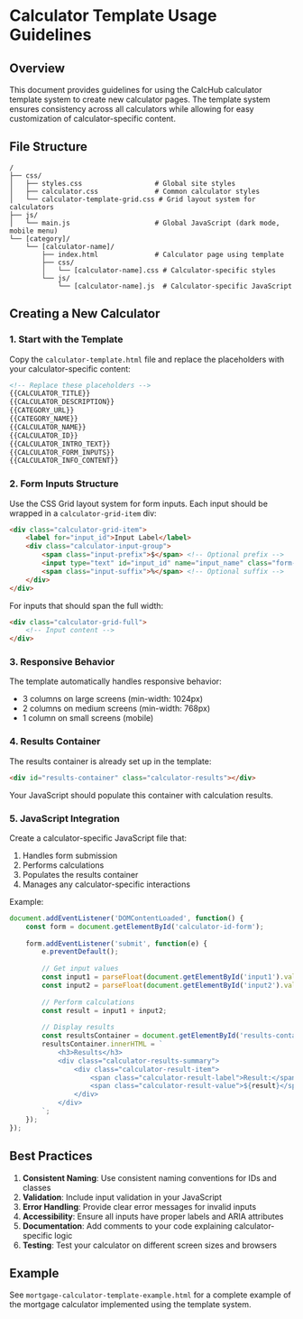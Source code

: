 # Calculator Template Usage Guidelines

## Overview

This document provides guidelines for using the CalcHub calculator template system to create new calculator pages. The template system ensures consistency across all calculators while allowing for easy customization of calculator-specific content.

## File Structure

```
/
├── css/
│   ├── styles.css                  # Global site styles
│   ├── calculator.css              # Common calculator styles
│   └── calculator-template-grid.css # Grid layout system for calculators
├── js/
│   └── main.js                     # Global JavaScript (dark mode, mobile menu)
└── [category]/
    └── [calculator-name]/
        ├── index.html              # Calculator page using template
        ├── css/
        │   └── [calculator-name].css # Calculator-specific styles
        └── js/
            └── [calculator-name].js  # Calculator-specific JavaScript
```

## Creating a New Calculator

### 1. Start with the Template

Copy the `calculator-template.html` file and replace the placeholders with your calculator-specific content:

```html
<!-- Replace these placeholders -->
{{CALCULATOR_TITLE}}
{{CALCULATOR_DESCRIPTION}}
{{CATEGORY_URL}}
{{CATEGORY_NAME}}
{{CALCULATOR_NAME}}
{{CALCULATOR_ID}}
{{CALCULATOR_INTRO_TEXT}}
{{CALCULATOR_FORM_INPUTS}}
{{CALCULATOR_INFO_CONTENT}}
```

### 2. Form Inputs Structure

Use the CSS Grid layout system for form inputs. Each input should be wrapped in a `calculator-grid-item` div:

```html
<div class="calculator-grid-item">
    <label for="input_id">Input Label</label>
    <div class="calculator-input-group">
        <span class="input-prefix">$</span> <!-- Optional prefix -->
        <input type="text" id="input_id" name="input_name" class="form-control" value="default">
        <span class="input-suffix">%</span> <!-- Optional suffix -->
    </div>
</div>
```

For inputs that should span the full width:

```html
<div class="calculator-grid-full">
    <!-- Input content -->
</div>
```

### 3. Responsive Behavior

The template automatically handles responsive behavior:
- 3 columns on large screens (min-width: 1024px)
- 2 columns on medium screens (min-width: 768px)
- 1 column on small screens (mobile)

### 4. Results Container

The results container is already set up in the template:

```html
<div id="results-container" class="calculator-results"></div>
```

Your JavaScript should populate this container with calculation results.

### 5. JavaScript Integration

Create a calculator-specific JavaScript file that:
1. Handles form submission
2. Performs calculations
3. Populates the results container
4. Manages any calculator-specific interactions

Example:

```javascript
document.addEventListener('DOMContentLoaded', function() {
    const form = document.getElementById('calculator-id-form');
    
    form.addEventListener('submit', function(e) {
        e.preventDefault();
        
        // Get input values
        const input1 = parseFloat(document.getElementById('input1').value);
        const input2 = parseFloat(document.getElementById('input2').value);
        
        // Perform calculations
        const result = input1 + input2;
        
        // Display results
        const resultsContainer = document.getElementById('results-container');
        resultsContainer.innerHTML = `
            <h3>Results</h3>
            <div class="calculator-results-summary">
                <div class="calculator-result-item">
                    <span class="calculator-result-label">Result:</span>
                    <span class="calculator-result-value">${result}</span>
                </div>
            </div>
        `;
    });
});
```

## Best Practices

1. **Consistent Naming**: Use consistent naming conventions for IDs and classes
2. **Validation**: Include input validation in your JavaScript
3. **Error Handling**: Provide clear error messages for invalid inputs
4. **Accessibility**: Ensure all inputs have proper labels and ARIA attributes
5. **Documentation**: Add comments to your code explaining calculator-specific logic
6. **Testing**: Test your calculator on different screen sizes and browsers

## Example

See `mortgage-calculator-template-example.html` for a complete example of the mortgage calculator implemented using the template system.
